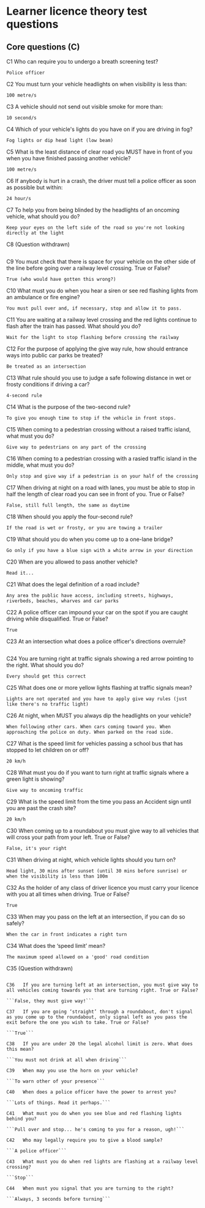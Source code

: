 # Learner licence theory test questions

## Core questions (C)

C1   Who can require you to undergo a breath screening test?

```
Police officer
```

C2   You must turn your vehicle headlights on when visibility is less than:

```
100 metre/s
```

C3   A vehicle should not send out visible smoke for more than:

```
10 second/s
```

C4   Which of your vehicle's lights do you have on if you are driving in fog?

```
Fog lights or dip head light (low beam)
```

C5   What is the least distance of clear road you MUST have in front of you when you have finished passing another vehicle?

```
100 metre/s
```

C6   If anybody is hurt in a crash, the driver must tell a police officer as soon as possible but within:

```
24 hour/s
```

C7   To help you from being blinded by the headlights of an oncoming vehicle, what should you do?

```
Keep your eyes on the left side of the road so you're not looking directly at the light
```

C8  (Question withdrawn)

```

```

C9   You must check that there is space for your vehicle on the other side of the line before going over a railway level crossing. True or False?

```
True (who would have gotten this wrong?)
```

C10   What must you do when you hear a siren or see red flashing lights from an ambulance or fire engine?

```
You must pull over and, if necessary, stop and allow it to pass.
```

C11   You are waiting at a railway level crossing and the red lights continue to flash after the train has passed. What should you do?

```
Wait for the light to stop flashing before crossing the railway
```

C12   For the purpose of applying the give way rule, how should entrance ways into public car parks be treated?

```
Be treated as an intersection
```

C13   What rule should you use to judge a safe following distance in wet or frosty conditions if driving a car?

```
4-second rule
```

C14   What is the purpose of the two-second rule?

```
To give you enough time to stop if the vehicle in front stops.
```

C15   When coming to a pedestrian crossing without a raised traffic island, what must you do?

```
Give way to pedestrians on any part of the crossing
```

C16   When coming to a pedestrian crossing with a rasied traffic island in the middle, what must you do?

```
Only stop and give way if a pedestrian is on your half of the crossing
```

C17   When driving at night on a road with lanes, you must be able to stop in half the length of clear road you can see in front of you. True or False?

```
False, still full length, the same as daytime
```

C18   When should you apply the four-second rule?

```
If the road is wet or frosty, or you are towing a trailer
```

C19   What should you do when you come up to a one-lane bridge?

```
Go only if you have a blue sign with a white arrow in your direction
```

C20   When are you allowed to pass another vehicle?

```
Read it...
```

C21   What does the legal definition of a road include?

```
Any area the public have access, including streets, highways, riverbeds, beaches, wharves and car parks
```

C22   A police officer can impound your car on the spot if you are caught driving while disqualified. True or False?

```True```

C23   At an intersection what does a police officer's directions overrule?

```Everything, give way rules, signs, traffic lights, etc
```

C24   You are turning right at traffic signals showing a red arrow pointing to the right. What should you do?

```Every should get this correct```

C25   What does one or more yellow lights flashing at traffic signals mean?

```
Lights are not operated and you have to apply give way rules (just like there's no traffic light)
```

C26   At night, when MUST you always dip the headlights on your vehicle?

```When following other cars. When cars coming toward you. When approaching the police on duty. When parked on the road side.```

C27   What is the speed limit for vehicles passing a school bus that has stopped to let children on or off?

```
20 km/h
```

C28   What must you do if you want to turn right at traffic signals where a green light is showing?

```
Give way to oncoming traffic
```

C29   What is the speed limit from the time you pass an Accident sign until you are past the crash site?

```20 km/h```

C30   When coming up to a roundabout you must give way to all vehicles that will cross your path from your left. True or False?

```
False, it's your right
```

C31   When driving at night, which vehicle lights should you turn on?

```
Head light, 30 mins after sunset (until 30 mins before sunrise) or when the visibility is less than 100m
```

C32   As the holder of any class of driver licence you must carry your licence with you at all times when driving. True or False?

```
True
```

C33   When may you pass on the left at an intersection, if you can do so safely?

```
When the car in front indicates a right turn
```

C34   What does the ‘speed limit’ mean?

```
The maximum speed allowed on a 'good' road condition
```

C35  (Question withdrawn)

``````

C36   If you are turning left at an intersection, you must give way to all vehicles coming towards you that are turning right. True or False?

```False, they must give way!```

C37   If you are going ‘straight’ through a roundabout, don't signal as you come up to the roundabout, only signal left as you pass the exit before the one you wish to take. True or False?

```True```

C38   If you are under 20 the legal alcohol limit is zero. What does this mean?

```You must not drink at all when driving```

C39   When may you use the horn on your vehicle?

```To warn other of your presence```

C40   When does a police officer have the power to arrest you?

```Lots of things. Read it perhaps.```

C41   What must you do when you see blue and red flashing lights behind you?

```Pull over and stop... he's coming to you for a reason, ugh!```

C42   Who may legally require you to give a blood sample?

```A police officer```

C43   What must you do when red lights are flashing at a railway level crossing?

```Stop```

C44   When must you signal that you are turning to the right?

```Always, 3 seconds before turning```
